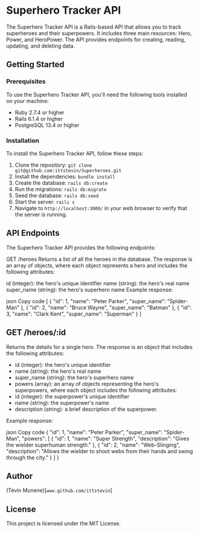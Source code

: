 # Superhero Tracker API


The Superhero Tracker API is a Rails-based API that allows you to track superheroes and their superpowers. It includes three main resources: Hero, Power, and HeroPower. The API provides endpoints for creating, reading, updating, and deleting data.

## Getting Started
### Prerequisites

To use the Superhero Tracker API, you'll need the following tools installed on your machine:

- Ruby 2.7.4 or higher
- Rails 6.1.4 or higher
- PostgreSQL 13.4 or higher

### Installation

To install the Superhero Tracker API, follow these steps:

1. Clone the repository: `git clone git@github.com:ittstevin/Superheroes.git`
2. Install the dependencies: `bundle install`
3. Create the database: `rails db:create`
4. Run the migrations: `rails db:migrate`
5. Seed the database: `rails db:seed`
6. Start the server: `rails s`
7. Navigate to `http://localhost:3000/` in your web browser to verify that the server is running.

## API Endpoints

The Superhero Tracker API provides the following endpoints:

GET /heroes
Returns a list of all the heroes in the database. The response is an array of objects, where each object represents a hero and includes the following attributes:

id (integer): the hero's unique identifier
name (string): the hero's real name
super_name (string): the hero's superhero name
Example response:

json
Copy code
[
  {
    "id": 1,
    "name": "Peter Parker",
    "super_name": "Spider-Man"
  },
  {
    "id": 2,
    "name": "Bruce Wayne",
    "super_name": "Batman"
  },
  {
    "id": 3,
    "name": "Clark Kent",
    "super_name": "Superman"
  }
]

## GET /heroes/:id

Returns the details for a single hero. The response is an object that includes the following attributes:

- id (integer): the hero's unique identifier
- name (string): the hero's real name
- super_name (string): the hero's superhero name
- powers (array): an array of objects representing the hero's superpowers, where each object includes the following attributes:
- id (integer): the superpower's unique identifier
- name (string): the superpower's name
- description (string): a brief description of the superpower.

Example response:

json
Copy code
{
  "id": 1,
  "name": "Peter Parker",
  "super_name": "Spider-Man",
  "powers": [
    {
      "id": 1,
      "name": "Super Strength",
      "description": "Gives the wielder superhuman strength."
    },
    {
      "id": 2,
      "name": "Web-Slinging",
      "description": "Allows the wielder to shoot webs from their hands and swing through the city."
    }
  ]
}

## Author
(Tevin Munene)[`www.github.com/ittstevin`]

## License

This project is licensed under the MIT License.



